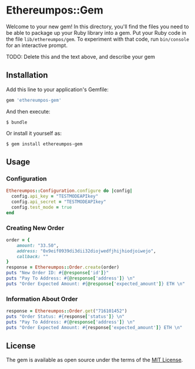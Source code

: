 # Ethereumpos::Gem

Welcome to your new gem! In this directory, you'll find the files you need to be able to package up your Ruby library into a gem. Put your Ruby code in the file `lib/ethereumpos/gem`. To experiment with that code, run `bin/console` for an interactive prompt.

TODO: Delete this and the text above, and describe your gem

## Installation

Add this line to your application's Gemfile:

```ruby
gem 'ethereumpos-gem'
```

And then execute:

    $ bundle

Or install it yourself as:

    $ gem install ethereumpos-gem

## Usage

### Configuration
```ruby
Ethereumpos::Configuration.configure do |config|
  config.api_key = "TESTMODEAPIkey"
  config.api_secret = "TESTMODEAPIkey"
  config.test_mode = true
end
```

### Creating New Order
```ruby
order = {
    amount: "33.50",
    address: "0x9eif0939di3dii32diojwedfjhijhiodjoiwejo",
    callback: ""
}
response = Ethereumpos::Order.create(order)
puts "New Order ID: #{@response['id']}"
puts "Pay To Address: #{@response['address']} \n"
puts "Order Expected Amount: #{@response['expected_amount']} ETH \n"
```

### Information About Order
```ruby
response = Ethereumpos::Order.get("716101452")
puts "Order Status: #{response['status']} \n"
puts "Pay To Address: #{@response['address']} \n"
puts "Order Expected Amount: #{response['expected_amount']} ETH \n"
```

## License

The gem is available as open source under the terms of the [MIT License](http://opensource.org/licenses/MIT).

